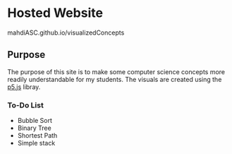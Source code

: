 # Hosted Website
mahdiASC.github.io/visualizedConcepts

## Purpose
  The purpose of this site is to make some computer science concepts more readily understandable for my students. The visuals are created using the [p5.js](https://p5js.org/) libray.

### To-Do List
- Bubble Sort
- Binary Tree
- Shortest Path
- Simple stack